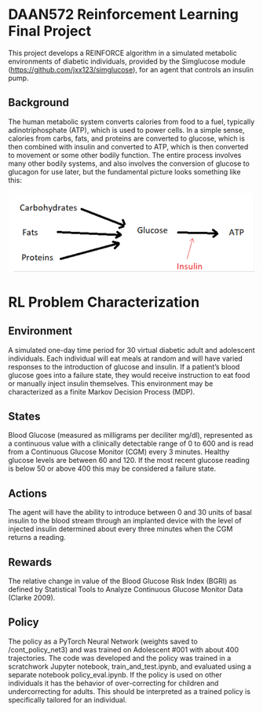 # DAAN572 Reinforcement Learning Final Project

This project develops a REINFORCE algorithm in a simulated metabolic environments of diabetic individuals, provided by the Simglucose module (https://github.com/jxx123/simglucose), for an agent that controls an insulin pump. 


## Background
The human metabolic system converts calories from food to a fuel, typically adinotriphosphate (ATP), which is used to power cells. In a simple sense, calories from carbs, fats, and proteins are converted to glucose, which is then combined with insulin and converted to ATP, which is then converted to movement or some other bodily function. The entire process involves many other bodily systems, and also involves the conversion of glucose to glucagon for use later, but the fundamental picture looks something like this:

![alt text](images/insulin_atp_graphic.png)



# RL Problem Characterization

## Environment 
A simulated one-day time period for 30 virtual diabetic adult and adolescent individuals. Each individual will eat meals at random and will have varied responses to the introduction of glucose and insulin. If a patient’s blood glucose goes into a failure state, they would receive instruction to eat food or manually inject insulin themselves. This environment may be characterized as a finite Markov Decision Process (MDP).

## States
Blood Glucose (measured as milligrams per deciliter mg/dl), represented as a continuous value with a clinically detectable range of 0 to 600 and is read from a Continuous Glucose Monitor (CGM) every 3 minutes. Healthy glucose levels are between 60 and 120. If the most recent glucose reading is below 50 or above 400 this may be considered a failure state. 

## Actions
The agent will have the ability to introduce between 0 and 30 units of basal insulin to the blood stream through an implanted device with the level of injected insulin determined about every three minutes when the CGM returns a reading.

## Rewards
The relative change in value of the Blood Glucose Risk Index (BGRI) as defined by Statistical Tools to Analyze Continuous Glucose Monitor Data (Clarke 2009). 

## Policy
The policy as a PyTorch Neural Network (weights saved to /cont_policy_net3) and was trained on Adolescent #001 with about 400 trajectories. The code was developed and the policy was trained in a scratchwork Jupyter notebook, train_and_test.ipynb, and evaluated using a separate notebook policy_eval.ipynb. If the policy is used on other individuals it has the behavior of over-correcting for children and undercorrecting for adults. This should be interpreted as a trained policy is specifically tailored for an individual.
